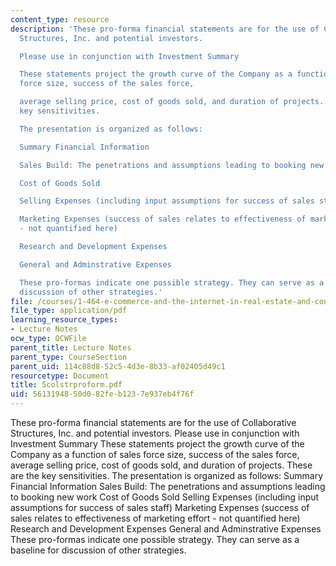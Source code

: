 ```yaml
---
content_type: resource
description: 'These pro-forma financial statements are for the use of Collaborative
  Structures, Inc. and potential investors.

  Please use in conjunction with Investment Summary

  These statements project the growth curve of the Company as a function of sales
  force size, success of the sales force,

  average selling price, cost of goods sold, and duration of projects. These are the
  key sensitivities.

  The presentation is organized as follows:

  Summary Financial Information

  Sales Build: The penetrations and assumptions leading to booking new work

  Cost of Goods Sold

  Selling Expenses (including input assumptions for success of sales staff)

  Marketing Expenses (success of sales relates to effectiveness of marketing effort
  - not quantified here)

  Research and Development Expenses

  General and Adminstrative Expenses

  These pro-formas indicate one possible strategy. They can serve as a baseline for
  discussion of other strategies.'
file: /courses/1-464-e-commerce-and-the-internet-in-real-estate-and-construction-spring-2004/5613194850d082feb1237e937eb4f76f_5colstrproform.pdf
file_type: application/pdf
learning_resource_types:
- Lecture Notes
ocw_type: OCWFile
parent_title: Lecture Notes
parent_type: CourseSection
parent_uid: 114c88d8-52c5-4d3e-8b33-af02405d49c1
resourcetype: Document
title: 5colstrproform.pdf
uid: 56131948-50d0-82fe-b123-7e937eb4f76f
---
```

These pro-forma financial statements are for the use of Collaborative Structures, Inc. and potential investors.
Please use in conjunction with Investment Summary
These statements project the growth curve of the Company as a function of sales force size, success of the sales force,
average selling price, cost of goods sold, and duration of projects. These are the key sensitivities.
The presentation is organized as follows:
Summary Financial Information
Sales Build: The penetrations and assumptions leading to booking new work
Cost of Goods Sold
Selling Expenses (including input assumptions for success of sales staff)
Marketing Expenses (success of sales relates to effectiveness of marketing effort - not quantified here)
Research and Development Expenses
General and Adminstrative Expenses
These pro-formas indicate one possible strategy. They can serve as a baseline for discussion of other strategies.

